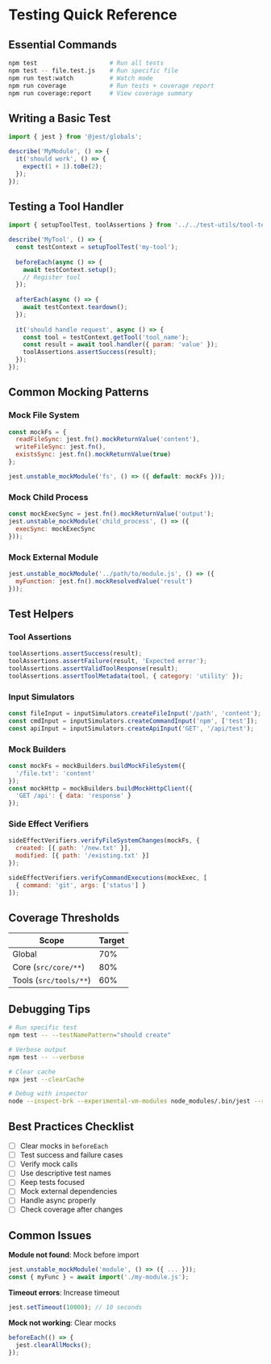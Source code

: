 # Testing Quick Reference

## Essential Commands

```bash
npm test                    # Run all tests
npm test -- file.test.js    # Run specific file
npm run test:watch          # Watch mode
npm run coverage            # Run tests + coverage report
npm run coverage:report     # View coverage summary
```

## Writing a Basic Test

```javascript
import { jest } from '@jest/globals';

describe('MyModule', () => {
  it('should work', () => {
    expect(1 + 1).toBe(2);
  });
});
```

## Testing a Tool Handler

```javascript
import { setupToolTest, toolAssertions } from '../../test-utils/tool-testing-helpers.js';

describe('MyTool', () => {
  const testContext = setupToolTest('my-tool');
  
  beforeEach(async () => {
    await testContext.setup();
    // Register tool
  });
  
  afterEach(async () => {
    await testContext.teardown();
  });
  
  it('should handle request', async () => {
    const tool = testContext.getTool('tool_name');
    const result = await tool.handler({ param: 'value' });
    toolAssertions.assertSuccess(result);
  });
});
```

## Common Mocking Patterns

### Mock File System
```javascript
const mockFs = {
  readFileSync: jest.fn().mockReturnValue('content'),
  writeFileSync: jest.fn(),
  existsSync: jest.fn().mockReturnValue(true)
};

jest.unstable_mockModule('fs', () => ({ default: mockFs }));
```

### Mock Child Process
```javascript
const mockExecSync = jest.fn().mockReturnValue('output');
jest.unstable_mockModule('child_process', () => ({
  execSync: mockExecSync
}));
```

### Mock External Module
```javascript
jest.unstable_mockModule('../path/to/module.js', () => ({
  myFunction: jest.fn().mockResolvedValue('result')
}));
```

## Test Helpers

### Tool Assertions
```javascript
toolAssertions.assertSuccess(result);
toolAssertions.assertFailure(result, 'Expected error');
toolAssertions.assertValidToolResponse(result);
toolAssertions.assertToolMetadata(tool, { category: 'utility' });
```

### Input Simulators
```javascript
const fileInput = inputSimulators.createFileInput('/path', 'content');
const cmdInput = inputSimulators.createCommandInput('npm', ['test']);
const apiInput = inputSimulators.createApiInput('GET', '/api/test');
```

### Mock Builders
```javascript
const mockFs = mockBuilders.buildMockFileSystem({
  '/file.txt': 'content'
});
const mockHttp = mockBuilders.buildMockHttpClient({
  'GET /api': { data: 'response' }
});
```

### Side Effect Verifiers
```javascript
sideEffectVerifiers.verifyFileSystemChanges(mockFs, {
  created: [{ path: '/new.txt' }],
  modified: [{ path: '/existing.txt' }]
});

sideEffectVerifiers.verifyCommandExecutions(mockExec, [
  { command: 'git', args: ['status'] }
]);
```

## Coverage Thresholds

| Scope | Target |
|-------|--------|
| Global | 70% |
| Core (`src/core/**`) | 80% |
| Tools (`src/tools/**`) | 60% |

## Debugging Tips

```bash
# Run specific test
npm test -- --testNamePattern="should create"

# Verbose output
npm test -- --verbose

# Clear cache
npx jest --clearCache

# Debug with inspector
node --inspect-brk --experimental-vm-modules node_modules/.bin/jest --runInBand
```

## Best Practices Checklist

- [ ] Clear mocks in `beforeEach`
- [ ] Test success and failure cases
- [ ] Verify mock calls
- [ ] Use descriptive test names
- [ ] Keep tests focused
- [ ] Mock external dependencies
- [ ] Handle async properly
- [ ] Check coverage after changes

## Common Issues

**Module not found**: Mock before import
```javascript
jest.unstable_mockModule('module', () => ({ ... }));
const { myFunc } = await import('./my-module.js');
```

**Timeout errors**: Increase timeout
```javascript
jest.setTimeout(10000); // 10 seconds
```

**Mock not working**: Clear mocks
```javascript
beforeEach(() => {
  jest.clearAllMocks();
});
```